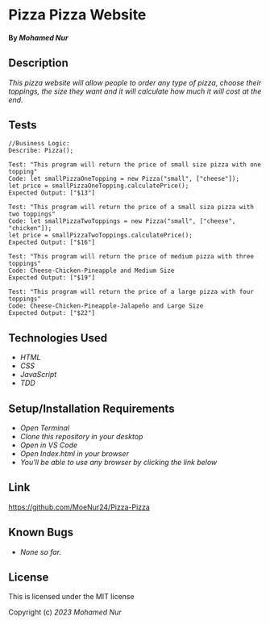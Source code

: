 # Pizza Pizza Website

#### By _**Mohamed Nur**_

## Description

_This pizza website will allow people to order any type of pizza, choose their toppings, the size they want and it will calculate how much it will cost at the end._

## Tests

```
//Business Logic:
Describe: Pizza();

Test: "This program will return the price of small size pizza with one topping"
Code: let smallPizzaOneTopping = new Pizza("small", ["cheese"]);
let price = smallPizzaOneTopping.calculatePrice();
Expected Output: ["$13"]

Test: "This program will return the price of a small siza pizza with two toppings"
Code: let smallPizzaTwoToppings = new Pizza("small", ["cheese", "chicken"]);
let price = smallPizzaTwoToppings.calculatePrice();
Expected Output: ["$16"]

Test: "This program will return the price of medium pizza with three toppings"
Code: Cheese-Chicken-Pineapple and Medium Size
Expected Output: ["$19"]

Test: "This program will return the price of a large pizza with four toppings"
Code: Cheese-Chicken-Pineapple-Jalapeño and Large Size
Expected Output: ["$22"]
```

## Technologies Used
* _HTML_
* _CSS_
* _JavaScript_
* _TDD_

## Setup/Installation Requirements
* _Open Terminal_
* _Clone this repository in your desktop_
* _Open in VS Code_
* _Open Index.html in your browser_
* _You'll be able to use any browser by clicking the link below_

## Link

https://github.com/MoeNur24/Pizza-Pizza

## Known Bugs

* _None so far._

## License

This is licensed under the MIT license 

Copyright (c) _2023_ _Mohamed Nur_